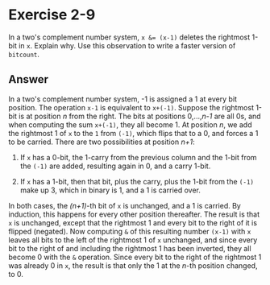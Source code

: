 # Exercise 2-9

In a two's complement number system, `x &= (x-1)` deletes the rightmost 1-bit in `x`. Explain why.
Use this observation to write a faster version of `bitcount`.

## Answer

In a two's complement number system, -1 is assigned a 1 at every bit position. The operation `x-1` is equivalent to
`x+(-1)`. Suppose the rightmost 1-bit is at position _n_ from the right. The bits at positions 0,...,_n-1_ are all 0s,
and when computing the sum `x+(-1)`, they all become 1. At position _n_, we add the rightmost 1 of `x` to the `1`
from `(-1)`, which flips that to a 0, and forces a 1 to be carried. There are two possibilities at position _n+1_:

1. If `x` has a 0-bit, the 1-carry from the previous column and the 1-bit from the `(-1)` are added, resulting
again in 0, and a carry 1-bit.

2. If `x` has a 1-bit, then that bit, plus the carry, plus the 1-bit from the `(-1)` make up 3, which in binary is
1, and a 1 is carried over.

In both cases, the _(n+1)_-th bit of `x` is unchanged, and a 1 is carried. By induction, this happens for every other
position thereafter. The result is that `x` is unchanged, except that the rightmost 1 and every bit to the right of it is flipped (negated). Now computing `&` of this resulting number `(x-1)` with `x` leaves all bits to the left of the
rightmost 1 of `x` unchanged, and since every bit to the right of and including the rightmost 1 has been inverted, they
all become 0 with the `&` operation. Since every bit to the right of the rightmost 1 was already 0 in `x`, the result
is that only the 1 at the _n_-th position changed, to 0.
